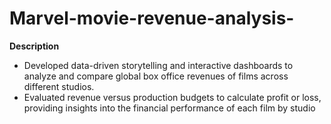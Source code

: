 # Marvel-movie-revenue-analysis-
**Description**
- Developed data-driven storytelling and interactive dashboards to analyze and compare global box office revenues of films across different studios.
- Evaluated revenue versus production budgets to calculate profit or loss, providing insights into the financial performance of each film by studio
